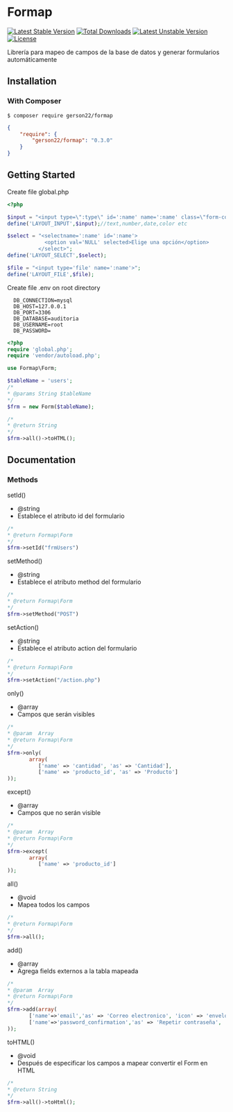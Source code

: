 # Formap

[![Latest Stable Version](https://poser.pugx.org/gerson22/formap/v/stable)](https://packagist.org/packages/gerson22/formap)
[![Total Downloads](https://poser.pugx.org/gerson22/formap/downloads)](https://packagist.org/packages/gerson22/formap)
[![Latest Unstable Version](https://poser.pugx.org/gerson22/formap/v/unstable)](https://packagist.org/packages/gerson22/formap)
[![License](https://poser.pugx.org/gerson22/formap/license)](https://packagist.org/packages/gerson22/formap)

Librería para mapeo de campos de la base de datos y generar formularios automáticamente

## Installation

### With Composer

```
$ composer require gerson22/formap
```

```json
{
    "require": {
        "gerson22/formap": "0.3.0"
    }
}
```


## Getting Started

Create file global.php
```php
<?php

$input = "<input type=\":type\" id=':name' name=':name' class=\"form-control\" placeholder=\":alias\">";
define('LAYOUT_INPUT',$input);//text,number,date,color etc

$select = "<selectname=':name' id=':name'>
            <option val='NULL' selected>Elige una opción</option>
          </select>";
define('LAYOUT_SELECT',$select);

$file = "<input type='file' name=':name'>";
define('LAYOUT_FILE',$file);
```
Create file .env on root directory
```
  DB_CONNECTION=mysql
  DB_HOST=127.0.0.1
  DB_PORT=3306
  DB_DATABASE=auditoria
  DB_USERNAME=root
  DB_PASSWORD=
```

```php
<?php
require 'global.php';
require 'vendor/autoload.php';

use Formap\Form;

$tableName = 'users';
/*
* @params String $tableName
*/
$frm = new Form($tableName);

/*
* @return String
*/
$frm->all()->toHTML();
```

## Documentation

### Methods
setId()

* @string
* Establece el atributo id del formulario

```php
/*
* @return Formap\Form
*/
$frm->setId("frmUsers")
```

setMethod()

* @string
* Establece el atributo method del formulario

```php
/*
* @return Formap\Form
*/
$frm->setMethod("POST")
```

setAction()

* @string
* Establece el atributo action del formulario

```php
/*
* @return Formap\Form
*/
$frm->setAction("/action.php")
```

only()
* @array
* Campos que serán visibles

```php
/*
* @param  Array
* @return Formap\Form
*/
$frm->only(
       array(
          ['name' => 'cantidad', 'as' => 'Cantidad'],
          ['name' => 'producto_id', 'as' => 'Producto']
));
```

except()
* @array
* Campos que no serán visible

```php
/*
* @param  Array
* @return Formap\Form
*/
$frm->except(
       array(
          ['name' => 'producto_id']
));
```

all()
* @void
* Mapea todos los campos

```php
/*
* @return Formap\Form
*/
$frm->all();
```

add()
* @array
* Agrega fields externos a la tabla mapeada

```php
/*
* @param  Array
* @return Formap\Form
*/
$frm->add(array(
       ['name'=>'email','as' => 'Correo electronico', 'icon' => 'envelope'],
       ['name'=>'password_confirmation','as' => 'Repetir contraseña', 'type' => 'password' , 'icon' => 'lock']
));
```

toHTML()
* @void
* Después de especificar los campos a mapear convertir el Form en HTML

```php
/*
* @return String
*/
$frm->all()->toHtml();
```

